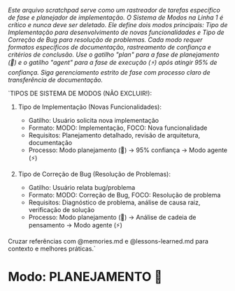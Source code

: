 *Este arquivo scratchpad serve como um rastreador de tarefas específico de fase e planejador de implementação. O Sistema de Modos na Linha 1 é crítico e nunca deve ser deletado. Ele define dois modos principais: Tipo de Implementação para desenvolvimento de novas funcionalidades e Tipo de Correção de Bug para resolução de problemas. Cada modo requer formatos específicos de documentação, rastreamento de confiança e critérios de conclusão. Use o gatilho "plan" para a fase de planejamento (🎯) e o gatilho "agent" para a fase de execução (⚡) após atingir 95% de confiança. Siga gerenciamento estrito de fase com processo claro de transferência de documentação.*

`TIPOS DE SISTEMA DE MODOS (NÃO EXCLUIR!):
1. Tipo de Implementação (Novas Funcionalidades):
   - Gatilho: Usuário solicita nova implementação
   - Formato: MODO: Implementação, FOCO: Nova funcionalidade
   - Requisitos: Planejamento detalhado, revisão de arquitetura, documentação
   - Processo: Modo planejamento (🎯) → 95% confiança → Modo agente (⚡)

2. Tipo de Correção de Bug (Resolução de Problemas):
   - Gatilho: Usuário relata bug/problema
   - Formato: MODO: Correção de Bug, FOCO: Resolução de problema
   - Requisitos: Diagnóstico de problema, análise de causa raiz, verificação de solução
   - Processo: Modo planejamento (🎯) → Análise de cadeia de pensamento → Modo agente (⚡)

Cruzar referências com @memories.md e @lessons-learned.md para contexto e melhores práticas.`

# Modo: PLANEJAMENTO 🎯
